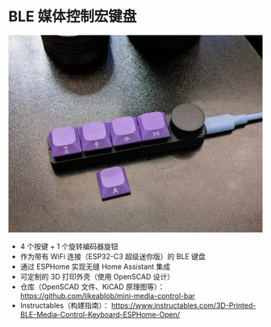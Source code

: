 # BLE 媒体控制宏键盘

![](媒体控制宏键盘.webp)

- 4 个按键 + 1 个旋转编码器旋钮
- 作为带有 WiFi 连接（ESP32-C3 超级迷你版）的 BLE 键盘
- 通过 ESPHome 实现无缝 Home Assistant 集成
- 可定制的 3D 打印外壳（使用 OpenSCAD 设计）
- 仓库（OpenSCAD 文件、KiCAD 原理图等）： https://github.com/likeablob/mini-media-control-bar
- Instructables（构建指南）： https://www.instructables.com/3D-Printed-BLE-Media-Control-Keyboard-ESPHome-Open/
